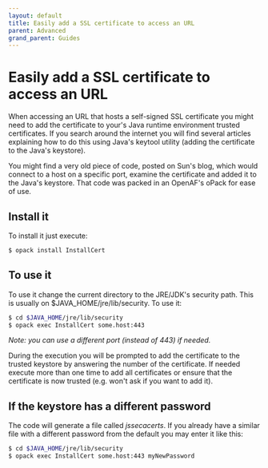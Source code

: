 ```yaml
---
layout: default
title: Easily add a SSL certificate to access an URL
parent: Advanced
grand_parent: Guides
---
```


# Easily add a SSL certificate to access an URL

When accessing an URL that hosts a self-signed SSL certificate you might need to add the certificate to your's Java runtime environment trusted certificates. If you search around the internet you will find several articles explaining how to do this using Java's keytool utility (adding the certificate to the Java's keystore).

You might find a very old piece of code, posted on Sun's blog, which would connect to a host on a specific port, examine the certificate and added it to the Java's keystore. That code was packed in an OpenAF's oPack for ease of use. 

## Install it

To install it just execute:

````bash
$ opack install InstallCert
````

## To use it

To use it change the current directory to the JRE/JDK's security path. This is usually on $JAVA_HOME/jre/lib/security. To use it:

````bash
$ cd $JAVA_HOME/jre/lib/security
$ opack exec InstallCert some.host:443
````

_Note: you can use a different port (instead of 443) if needed._

During the execution you will be prompted to add the certificate to the trusted keystore by answering the number of the certificate. If needed execute more than one time to add all certificates or ensure that the certificate is now trusted (e.g. won't ask if you want to add it).

## If the keystore has a different password

The code will generate a file called _jssecacerts_. If you already have a similar file with a different password from the default you may enter it like this:

````bash
$ cd $JAVA_HOME/jre/lib/security
$ opack exec InstallCert some.host:443 myNewPassword
````